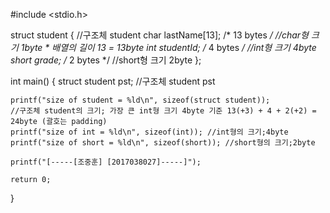 #include <stdio.h>

struct student { //구조체 student
    char lastName[13]; /* 13 bytes */ //char형 크기 1byte * 배열의 길이 13  = 13byte
    int studentId; /* 4 bytes */ //int형 크기 4byte
    short grade; /* 2 bytes */ //short형 크기 2byte
};

int main()
{
    struct student pst; //구조체 student pst

    printf("size of student = %ld\n", sizeof(struct student));
    //구조체 student의 크기; 가장 큰 int형 크기 4byte 기준 13(+3) + 4 + 2(+2) = 24byte (괄호는 padding)
    printf("size of int = %ld\n", sizeof(int)); //int형의 크기;4byte
    printf("size of short = %ld\n", sizeof(short)); //short형의 크기;2byte

    printf("[-----[조중훈] [2017038027]-----]");

    return 0;
}
